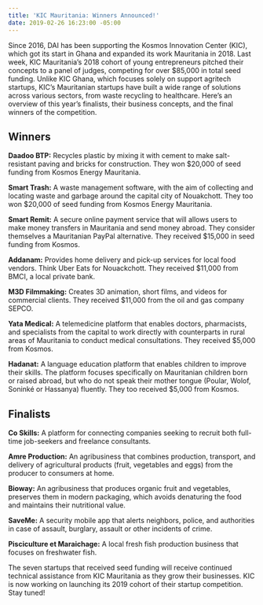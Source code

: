 ```yaml
---
title: 'KIC Mauritania: Winners Announced!'
date: 2019-02-26 16:23:00 -05:00
---
```


Since 2016, DAI has been supporting the Kosmos Innovation Center (KIC), which got its start in Ghana and expanded its work Mauritania in 2018.  Last week, KIC Mauritania’s 2018 cohort of young entrepreneurs pitched their concepts to a panel of judges, competing for over $85,000 in total seed funding. Unlike KIC Ghana, which focuses solely on support agritech startups, KIC’s Mauritanian startups have built a wide range of solutions across various sectors, from waste recycling to healthcare. Here’s an overview of this year’s finalists, their business concepts, and the final winners of the competition. 

<!--more-->

## Winners

**Daadoo BTP:** Recycles plastic by mixing it with cement to make salt-resistant paving and bricks for construction. They won $20,000 of seed funding from Kosmos Energy Mauritania. 

**Smart Trash:** A waste management software, with the aim of collecting and locating waste and garbage around the capital city of Nouakchott. They too won $20,000 of seed funding from Kosmos Energy Mauritania. 

**Smart Remit:** A secure online payment service that will allows users to make money transfers in Mauritania and send money abroad. They consider themselves a Mauritanian PayPal alternative. They received $15,000 in seed funding from Kosmos. 

**Addanam:** Provides home delivery and pick-up services for local food vendors. Think Uber Eats for Nouackchott. They received $11,000 from BMCI, a local private bank. 

**M3D Filmmaking:** Creates 3D animation, short films, and videos for commercial clients. They received $11,000 from the oil and gas company SEPCO. 

**Yata Medical:** A telemedicine platform that enables doctors, pharmacists, and specialists from the capital to work directly with counterparts in rural areas of Mauritania to conduct medical consultations. They received $5,000 from Kosmos.

**Hadanat:** A language education platform that enables children to improve their skills. The platform focuses specifically on Mauritanian children born or raised abroad, but who do not speak their mother tongue (Poular, Wolof, Soninké or Hassanya) fluently.  They too received $5,000 from Kosmos.

## Finalists

**Co Skills:** A platform for connecting companies seeking to recruit both full-time job-seekers and freelance consultants. 

**Amre Production:** An agribusiness that combines production, transport, and delivery of agricultural products (fruit, vegetables and eggs) from the producer to consumers at home.

**Bioway:** An agribusiness that produces organic fruit and vegetables, preserves them in modern packaging, which avoids denaturing the food and maintains their nutritional value. 

**SaveMe:** A security mobile app that alerts neighbors, police, and authorities in case of assault, burglary, assault or other incidents of crime. 

**Pisciculture et Maraichage:** A local fresh fish production business that focuses on freshwater fish. 

The seven startups that received seed funding will receive continued technical assistance from KIC Mauritania as they grow their businesses. KIC is now working on launching its 2019 cohort of their startup competition. Stay tuned!
